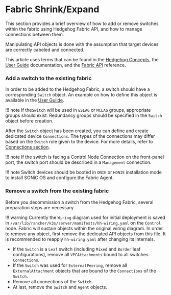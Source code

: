 # Fabric Shrink/Expand

This section provides a brief overview of how to add or remove switches within the fabric using Hedgehog Fabric API, and
how to manage connections between them.

Manipulating API objects is done with the assumption that target devices are correctly cabeled and connected.

This article uses terms that can be found in the [Hedgehog Concepts](../concepts/overview.md), the [User
Guide](overview.md) documentation, and the [Fabric API](../reference/api.md) reference.

### Add a switch to the existing fabric

In order to be added to the Hedgehog Fabric, a switch should have a corresponding `Switch` object. An example on how to define
this object is available in the [User Guilde](devices.md).

!!! note
    If the`Switch` will be used in `ESLAG` or `MCLAG` groups, appropriate groups should exist. Redundancy groups should
    be specified in the `Switch` object before creation.

After the `Switch` object has been created, you can define and create dedicated device `Connections`. The types of the
connections may differ based on the `Switch` role given to the device. For more details, refer to [Connections
section](connections.md).

!!! note
    If the switch is facing a Control Node Connection on the front-panel port, the switch port should be described in a
    `Management` connection.

!!! note
    Switch devices should be booted in `ONIE` or `HONIE` installation mode to install SONiC OS and configure the Fabric
    Agent.

### Remove a switch from the existing fabric

Before you decommission a switch from the Hedgehog Fabric, several preparation steps are necessary.

!!! warning
    Currently the `Wiring` diagram used for initial deployment is saved in
    `/var/lib/rancher/k3s/server/manifests/hh-wiring.yaml` on the `Control` node. Fabric will sustain objects within the
    original wiring diagram. In order to remove any object, first remove the dedicated API objects from this file. It is
    recommended to reapply `hh-wiring.yaml` after changing its internals.

* If the `Switch` is a `Leaf` switch (including `Mixed` and `Border` leaf configurations), remove all `VPCAttachments` bound to all switches `Connections`.
* If the `Switch` was used for `ExternalPeering`, remove all `ExternalAttachment` objects that are bound to the `Connections` of the `Switch`.
* Remove all connections of the `Switch`.
* At last, remove the `Switch` and `Agent` objects.

